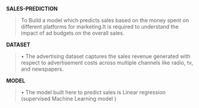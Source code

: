 **SALES-PREDICTION**

> To Build a model which predicts sales based on the money spent on different platforms for marketing.It is required to understand the impact of ad budgets on the overall sales.
> 
**DATASET**

>    • The advertising dataset captures the sales revenue generated with respect to advertisement costs across multiple channels like radio, tv, and newspapers.
> 
**MODEL**

>    • The model built here to predict sales is Linear regression (supervised Machine Learning model )
> 
